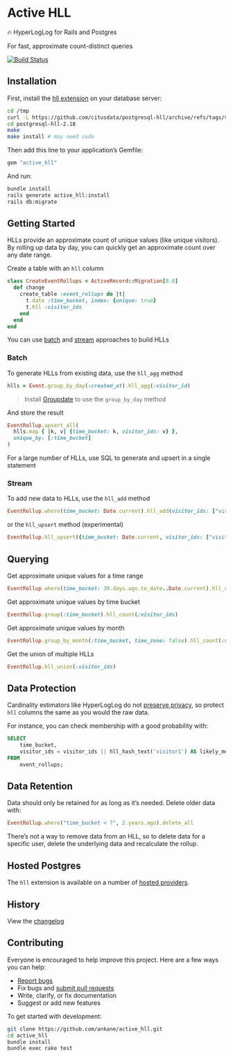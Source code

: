 # Active HLL

:fire: HyperLogLog for Rails and Postgres

For fast, approximate count-distinct queries

[![Build Status](https://github.com/ankane/active_hll/actions/workflows/build.yml/badge.svg)](https://github.com/ankane/active_hll/actions)

## Installation

First, install the [hll extension](https://github.com/citusdata/postgresql-hll) on your database server:

```sh
cd /tmp
curl -L https://github.com/citusdata/postgresql-hll/archive/refs/tags/v2.18.tar.gz | tar xz
cd postgresql-hll-2.18
make
make install # may need sudo
```

Then add this line to your application’s Gemfile:

```ruby
gem "active_hll"
```

And run:

```sh
bundle install
rails generate active_hll:install
rails db:migrate
```

## Getting Started

HLLs provide an approximate count of unique values (like unique visitors). By rolling up data by day, you can quickly get an approximate count over any date range.

Create a table with an `hll` column

```ruby
class CreateEventRollups < ActiveRecord::Migration[8.0]
  def change
    create_table :event_rollups do |t|
      t.date :time_bucket, index: {unique: true}
      t.hll :visitor_ids
    end
  end
end
```

You can use [batch](#batch) and [stream](#stream) approaches to build HLLs

### Batch

To generate HLLs from existing data, use the `hll_agg` method

```ruby
hlls = Event.group_by_day(:created_at).hll_agg(:visitor_id)
```

> Install [Groupdate](https://github.com/ankane/groupdate) to use the `group_by_day` method

And store the result

```ruby
EventRollup.upsert_all(
  hlls.map { |k, v| {time_bucket: k, visitor_ids: v} },
  unique_by: [:time_bucket]
)
```

For a large number of HLLs, use SQL to generate and upsert in a single statement

### Stream

To add new data to HLLs, use the `hll_add` method

```ruby
EventRollup.where(time_bucket: Date.current).hll_add(visitor_ids: ["visitor1", "visitor2"])
```

or the `hll_upsert` method (experimental)

```ruby
EventRollup.hll_upsert({time_bucket: Date.current, visitor_ids: ["visitor1", "visitor2"]})
```

## Querying

Get approximate unique values for a time range

```ruby
EventRollup.where(time_bucket: 30.days.ago.to_date..Date.current).hll_count(:visitor_ids)
```

Get approximate unique values by time bucket

```ruby
EventRollup.group(:time_bucket).hll_count(:visitor_ids)
```

Get approximate unique values by month

```ruby
EventRollup.group_by_month(:time_bucket, time_zone: false).hll_count(:visitor_ids)
```

Get the union of multiple HLLs

```ruby
EventRollup.hll_union(:visitor_ids)
```

## Data Protection

Cardinality estimators like HyperLogLog do not [preserve privacy](https://arxiv.org/pdf/1808.05879.pdf), so protect `hll` columns the same as you would the raw data.

For instance, you can check membership with a good probability with:

```sql
SELECT
    time_bucket,
    visitor_ids = visitor_ids || hll_hash_text('visitor1') AS likely_member
FROM
    event_rollups;
```

## Data Retention

Data should only be retained for as long as it’s needed. Delete older data with:

```ruby
EventRollup.where("time_bucket < ?", 2.years.ago).delete_all
```

There’s not a way to remove data from an HLL, so to delete data for a specific user, delete the underlying data and recalculate the rollup.

## Hosted Postgres

The `hll` extension is available on a number of [hosted providers](https://github.com/ankane/active_hll/issues/4).

## History

View the [changelog](CHANGELOG.md)

## Contributing

Everyone is encouraged to help improve this project. Here are a few ways you can help:

- [Report bugs](https://github.com/ankane/active_hll/issues)
- Fix bugs and [submit pull requests](https://github.com/ankane/active_hll/pulls)
- Write, clarify, or fix documentation
- Suggest or add new features

To get started with development:

```sh
git clone https://github.com/ankane/active_hll.git
cd active_hll
bundle install
bundle exec rake test
```

